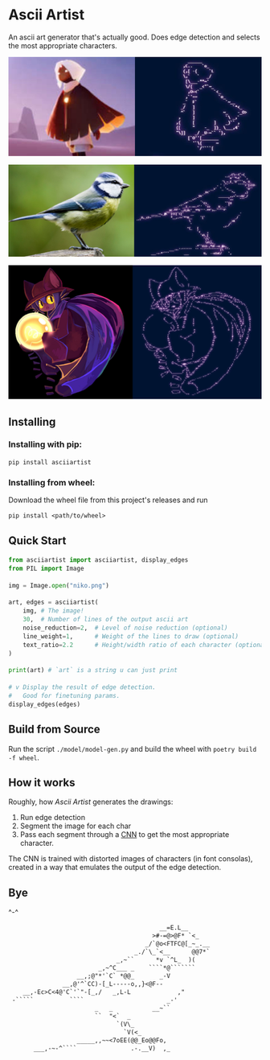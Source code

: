 # Ascii Artist

An ascii art generator that's actually good. 
Does edge detection and selects the most appropriate characters.


<p align="center">
  <img src="https://raw.githubusercontent.com/JuliaPoo/AsciiArtist/main/rsrc/skykid.jpg" alt = "Blue Tit">
</p>

<p align="center">
  <img src="https://raw.githubusercontent.com/JuliaPoo/AsciiArtist/main//rsrc/bluetit.jpg" alt = "Blue Tit">
</p>

<p align="center">
  <img src="https://raw.githubusercontent.com/JuliaPoo/AsciiArtist/main//rsrc/niko.jpg" alt = "Niko from oneshot!">
</p>

## Installing

### Installing with pip:

```
pip install asciiartist
```

### Installing from wheel:

Download the wheel file from this project's releases and run 

```
pip install <path/to/wheel>
```

## Quick Start

```py
from asciiartist import asciiartist, display_edges
from PIL import Image

img = Image.open("niko.png")

art, edges = asciiartist(
    img, # The image!
    30,  # Number of lines of the output ascii art
    noise_reduction=2,  # Level of noise reduction (optional)
    line_weight=1,      # Weight of the lines to draw (optional)
    text_ratio=2.2      # Height/width ratio of each character (optional)
)

print(art) # `art` is a string u can just print

# v Display the result of edge detection. 
#   Good for finetuning params.
display_edges(edges)
```

## Build from Source

Run the script `./model/model-gen.py` and build the wheel with `poetry build -f wheel`.

## How it works

Roughly, how _Ascii Artist_ generates the drawings:

1. Run edge detection
2. Segment the image for each char
3. Pass each segment through a [CNN](https://en.wikipedia.org/wiki/Convolutional_neural_network) to get the most appropriate character.

The CNN is trained with distorted images of characters (in font consolas),
created in a way that emulates the output of the edge detection.

## Bye

^-^

```
                                          __=E.L__      
                                        >#-=@>@F* `<_   
                                      _/`@o<FTFC@[_~_.__
                                   _./`\_`<__      @@7*`
                              _,~``      *v `^L_  )(    
                         _,~^C___ _    ````*@```````    
                   __,;@"*'`C` *@@_       _-V           
               __,@'^`CC)-[_L-----o,,}<@F--             
    __,-Ec>C<4@'C`'`"-[_,/   _,L-L             ,"       
 -`````          ````                       _-'         
                        _   _           __~``           
                        ``  "<`  _                      
                              `(V\_                     
                                `V(<_                   
                   _____,,~~<7oEE(@@_Eo@@Fo,            
       ___,-~-^````               .-.__V)  ,_           
```